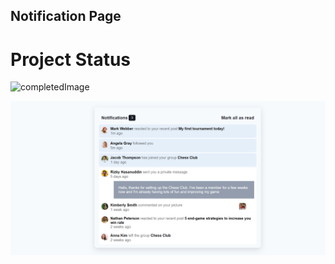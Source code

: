 ## Notification Page

# Project Status
![completedImage](https://user-images.githubusercontent.com/77252075/217149827-cfed2bf9-caf7-4e9b-806a-efd99d23c6c5.png)

![notificationPageScreenShot](./public/assets/img/notification-page-ss.png)
